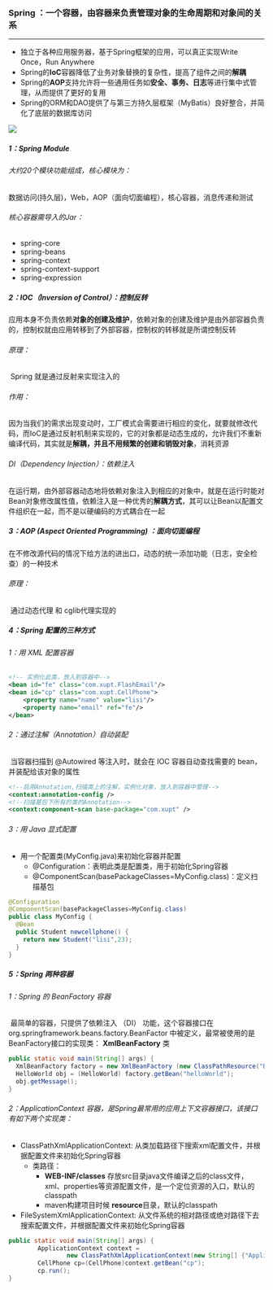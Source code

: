 ### Spring ：一个容器，由容器来负责管理对象的生命周期和对象间的关系

------

- 独立于各种应用服务器，基于Spring框架的应用，可以真正实现Write Once，Run Anywhere
- Spring的**IoC**容器降低了业务对象替换的复杂性，提高了组件之间的**解耦**
- Spring的**AOP**支持允许将一些通用任务如**安全、事务、日志**等进行集中式管理，从而提供了更好的复用
- Spring的ORM和DAO提供了与第三方持久层框架（MyBatis）良好整合，并简化了底层的数据库访问

![](https://github.com/likang315/Java-and-Middleware/blob/master/Spring/Spring/spring-module.png?raw=true)

##### 1：Spring Module

###### 	大约20个模块功能组成，核心模块为：

​		数据访问(持久层)，Web，AOP（面向切面编程），核心容器，消息传递和测试

###### 	核心容器需导入的Jar：

- spring-core
- spring-beans
- spring-context
- spring-context-support
- spring-expression

##### 2：IOC（Inversion of Control）：控制反转

​		应用本身不负责依赖**对象的创建及维护**，依赖对象的创建及维护是由外部容器负责的，控制权就由应用转移到了外部容器，控制权的转移就是所谓控制反转

###### 原理：

​	Spring 就是通过反射来实现注入的

###### 作用：

​	因为当我们的需求出现变动时，工厂模式会需要进行相应的变化，就要就修改代码，而IoC是通过反射机制来实现的，它的对象都是动态生成的，允许我们不重新编译代码，其实就是**解耦，并且不用频繁的创建和销毁对象**，消耗资源

###### DI（Dependency Injection）：依赖注入

​	在运行期，由外部容器动态地将依赖对象注入到相应的对象中，就是在运行时能对Bean对象修改属性值，依赖注入是一种优秀的**解耦方式**，其可以让Bean以配置文件组织在一起，而不是以硬编码的方式耦合在一起

##### 3：AOP (Aspect Oriented Programming) ：面向切面编程

​	在不修改源代码的情况下给方法的进出口，动态的统一添加功能（日志，安全检查）的一种技术

###### 原理：

​	通过动态代理 和 cglib代理实现的

##### 4：Spring 配置的三种方式

######    1：用 XML 配置容器

```xml
<!-- 实例化此类，放入到容器中-->
<bean id="fe" class="com.xupt.FlashEmail"/>
<bean id="cp" class="com.xupt.CellPhone">
    <property name="name" value="lisi"/>
    <property name="email" ref="fe"/>
</bean>
```

######    2：通过注解（Annotation）自动装配

​	 当容器扫描到 @Autowired 等注入时，就会在 IOC 容器自动查找需要的 bean，并装配给该对象的属性

```xml
<!--启用Annotation,扫描类上的注解，实例化对象，放入到容器中管理-->
<context:annotation-config />  
<!--扫描基包下所有的类的Annotation-->
<context:component-scan base-package="com.xupt" />
```

######    3：用 Java 显式配置

- 用一个配置类(MyConfig.java)来初始化容器并配置
  - @Configuration：表明此类是配置类，用于初始化Spring容器
  - @ComponentScan(basePackageClasses=MyConfig.class)：定义扫描基包

```java
@Configuration
@ComponentScan(basePackageClasses=MyConfig.class)
public class MyConfig {
  @Bean
  public Student newcellphone() {
    return new Student("lisi",23);
  }
}
```

##### 5：Spring 两种容器

###### 1：Spring 的 BeanFactory 容器

​	最简单的容器，只提供了依赖注入 （DI） 功能，这个容器接口在 org.springframework.beans.factory.BeanFactor 中被定义，最常被使用的是BeanFactory接口的实现类： **XmlBeanFactory** 类

```java
public static void main(String[] args) {
  XmlBeanFactory factory = new XmlBeanFactory (new ClassPathResource("Beans.xml"));
  HelloWorld obj = (HelloWorld) factory.getBean("helloWorld");
  obj.getMessage();
}
```

###### 2：ApplicationContext 容器，是Spring最常用的应用上下文容器接口，该接口有如下两个实现类：

- ClassPathXmlApplicationContext: 从类加载路径下搜索xml配置文件，并根据配置文件来初始化Spring容器
  - 类路径：
    - **WEB-INF/classes** 存放src目录java文件编译之后的class文件，xml、properties等资源配置文件，是一个定位资源的入口，默认的classpath
    - maven构建项目时候 **resource**目录，默认的classpath 
- FileSystemXmlApplicationContext: 从文件系统的相对路径或绝对路径下去搜索配置文件，并根据配置文件来初始化Spring容器

```java
public static void main(String[] args) {
		ApplicationContext context =
				new ClassPathXmlApplicationContext(new String[] {"ApplicationContext.xml"});
		CellPhone cp=(CellPhone)context.getBean("cp");
		cp.run();
}
```

